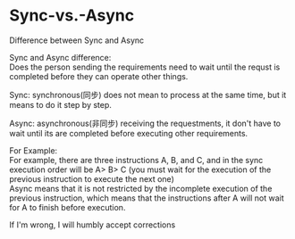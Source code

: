 # Sync-vs.-Async
Difference between Sync and Async  

Sync and Async difference:  
Does the person sending the requirements need to wait until the requst is completed before they can operate other things.  

Sync: synchronous(同步) does not mean to process at the same time, but it means to do it step by step.  

Async: asynchronous(非同步) receiving the requestments, it don't have to wait until its are completed before executing other requirements.  

For Example:  
For example, there are three instructions A, B, and C, and in the sync execution order will be A> B> C (you must wait for the execution of the previous instruction to execute the next one)  
Async means that it is not restricted by the incomplete execution of the previous instruction, which means that the instructions after A will not wait for A to finish before execution.  
  
If I'm wrong, I will humbly accept corrections
